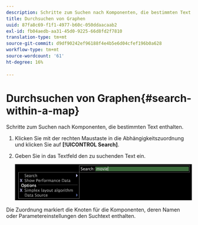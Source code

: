 ```yaml
---
description: Schritte zum Suchen nach Komponenten, die bestimmten Text enthalten.
title: Durchsuchen von Graphen
uuid: 87fa8c69-f1f1-4977-b60c-050ddaacaab2
exl-id: fb04aedb-aa31-45d0-9225-66d8fd2f7810
translation-type: tm+mt
source-git-commit: d9df90242ef96188f4e4b5e6d04cfef196b0a628
workflow-type: tm+mt
source-wordcount: '61'
ht-degree: 16%

---
```


# Durchsuchen von Graphen{#search-within-a-map}

Schritte zum Suchen nach Komponenten, die bestimmten Text enthalten.

1. Klicken Sie mit der rechten Maustaste in die Abhängigkeitszuordnung und klicken Sie auf **[!UICONTROL Search]**.
1. Geben Sie in das Textfeld den zu suchenden Text ein.

   ![Schritt-Info](assets/vis_DependencyMap_Search.png)

Die Zuordnung markiert die Knoten für die Komponenten, deren Namen oder Parametereinstellungen den Suchtext enthalten.
